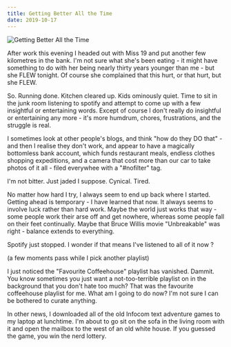 ```yaml
---
title: Getting Better All the Time
date: 2019-10-17
---
```


![Getting Better All the Time](https://source.unsplash.com/03UCoidYvXw/1600x900)

After work this evening I headed out with Miss 19 and put another few kilometres in the bank. I'm not sure what she's been eating - it might have something to do with her being nearly thirty years younger than me - but she FLEW tonight. Of course she complained that this hurt, or that hurt, but she FLEW.

So. Running done. Kitchen cleared up. Kids ominously quiet. Time to sit in the junk room listening to spotify and attempt to come up with a few insightful or entertaining words. Except of course I don't really do insightful or entertaining any more - it's more humdrum, chores, frustrations, and the struggle is real.

I sometimes look at other people's blogs, and think "how do they DO that" - and then I realise they don't work, and appear to have a magically bottomless bank account, which funds restaurant meals, endless clothes shopping expeditions, and a camera that cost more than our car to take photos of it all - filed everywhee with a "#nofilter" tag.

I'm not bitter. Just jaded I suppose. Cynical. Tired.

No matter how hard I try, I always seem to end up back where I started. Getting ahead is temporary - I have learned that now. It always seems to involve luck rather than hard work. Maybe the world just works that way - some people work their arse off and get nowhere, whereas some people fall on their feet continually. Maybe that Bruce Willis movie "Unbreakable" was right - balance extends to everything.

Spotify just stopped. I wonder if that means I've listened to all of it now ?

(a few moments pass while I pick another playlist)

I just noticed the "Favourite Coffeehouse" playlist has vanished. Dammit. You know sometimes you just want a not-too-terrible playlist on in the background that you don't hate too much? That was the favourite coffeehouse playlist for me. What am I going to do now? I'm not sure I can be bothered to curate anything.

In other news, I downloaded all of the old Infocom text adventure games to my laptop at lunchtime. I'm about to go sit on the sofa in the living room with it and open the mailbox to the west of an old white house. If you guessed the game, you win the nerd lottery.